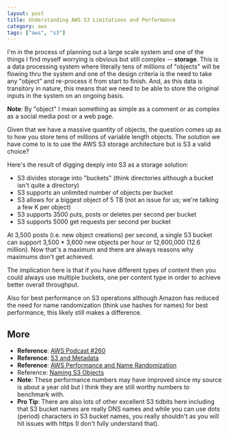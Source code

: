 ```yaml
---
layout: post
title: Understanding AWS S3 Limitations and Performance
category: aws
tags: ["aws", "s3"]
---
```

I'm in the process of planning out a large scale system and one of the things I find myself worrying is obvious but still complex -- **storage**.  This is a data processing system where literally tens of millions of "objects" will be flowing thru the system and one of the design criteria is the need to take any "object" and re-process it from start to finish.  And, as this data is transitory in nature, this means that we need to be able to store the original inputs in the system on an ongoing basis.

**Note**: By "object" I mean something as simple as a comment or as complex as a social media post or a web page.

Given that we have a massive quantity of objects, the question comes up as to how you store tens of millions of variable length objects.  The solution we have come to is to use the AWS S3 storage architecture but is S3 a valid choice?  

Here's the result of digging deeply into S3 as a storage solution:

* S3 divides storage into "buckets" (think directories although a bucket isn't quite a directory)
* S3 supports an unlimited number of objects per bucket
* S3 allows for a biggest object of 5 TB (not an issue for us; we're talking a few K per object)
* S3 supports 3500 puts, posts or deletes per second per bucket
* S3 supports 5000 get requests per second per bucket

At 3,500 posts (i.e. new object creations) per second, a single S3 bucket can support 3,500 * 3,600 new objects per hour or 12,600,000 (12.6 million).  Now that's a maximum and there are always reasons why maximums don't get achieved.

The implication here is that if you have different types of content then you could always use multiple buckets, one per content type in order to achieve better overall throughput.

Also for best performance on S3 operations although Amazon has reduced the need for name randomization (think use hashes for names) for best performance, this likely still makes a difference.  

## More

* **Reference**: [AWS Podcast #260](https://www.stitcher.com/podcast/amazon-web-services/aws-podcast/e/55957353?autoplay=true)
* **Reference**: [S3 and Metadata](https://docs.aws.amazon.com/AmazonS3/latest/dev/UsingMetadata.html)
* **Reference**: [AWS Performance and Name Randomization](https://aws.amazon.com/about-aws/whats-new/2018/07/amazon-s3-announces-increased-request-rate-performance/?nc1=h_ls&source=post_page-----aff8e10ab51a----------------------)
* Reference: [Naming S3 Objects](https://medium.com/faun/aws-s3-buckets-whats-in-a-name-aff8e10ab51a)
* **Note**: These performance numbers may have improved since my source is about a year old but I think they are still worthy numbers to benchmark with.
* **Pro Tip**: There are also lots of other excellent S3 tidbits here including that S3 bucket names are really DNS names and while you can use dots (period) characters in S3 bucket names, you really shouldn't as you will hit issues with https (I don't fully understand that).